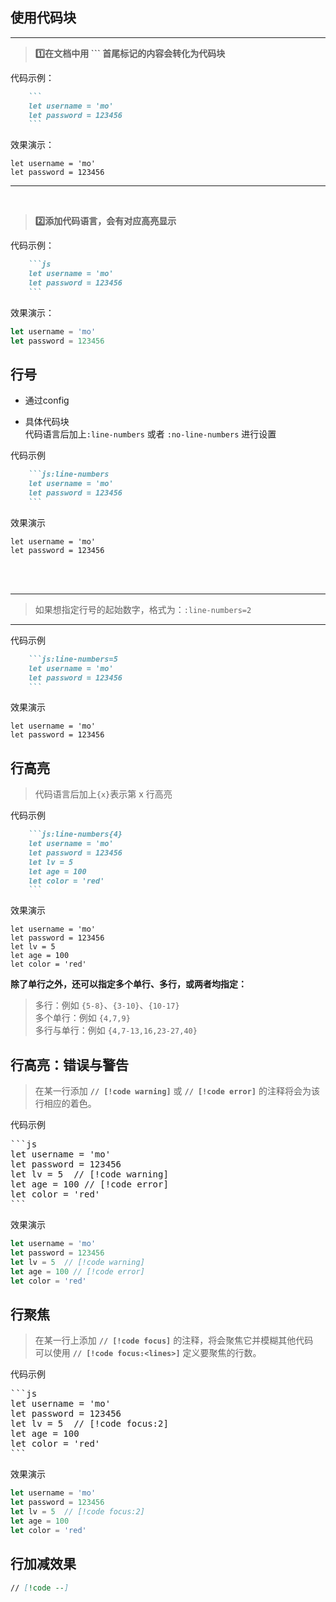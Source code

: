 ## 使用代码块

---

> **:one:在文档中用 ``` 首尾标记的内容会转化为代码块**  

<Badge type='info'>代码示例：</Badge>  

```md
    ```
    let username = 'mo'
    let password = 123456
    ```
```

<Badge type='info'>效果演示：</Badge>  

```
let username = 'mo'
let password = 123456

```
---

<br>

> **:two:添加代码语言，会有对应高亮显示**  


<Badge type='info'>代码示例：</Badge>  

```md
    ```js
    let username = 'mo'
    let password = 123456
    ```
```

<Badge type='info'>效果演示：</Badge>  

```js
let username = 'mo'
let password = 123456

```

##  行号

- 通过config  

- 具体代码块  
代码语言后加上`:line-numbers` 或者 `:no-line-numbers` 进行设置  

<Badge type='info'>代码示例</Badge>  

```md
    ```js:line-numbers
    let username = 'mo'
    let password = 123456
    ```
```

<Badge type='info'>效果演示</Badge>

```js:line-numbers
let username = 'mo'
let password = 123456
```
<br>
<br>

---

> 如果想指定行号的起始数字，格式为：`:line-numbers=2`  

---

<Badge type='info'>代码示例</Badge>  

```md
    ```js:line-numbers=5
    let username = 'mo'
    let password = 123456
    ```
```

<Badge type='info'>效果演示</Badge>

```js:line-numbers=5
let username = 'mo'
let password = 123456
```

##  行高亮

> 代码语言后加上`{x}`表示第 x 行高亮

<Badge type='info'>代码示例</Badge>  

```md
    ```js:line-numbers{4}
    let username = 'mo'
    let password = 123456
    let lv = 5
    let age = 100
    let color = 'red'
    ```
```
<Badge type='info'>效果演示</Badge>  

```js:line-numbers{4}
let username = 'mo'
let password = 123456
let lv = 5
let age = 100
let color = 'red'
```
**除了单行之外，还可以指定多个单行、多行，或两者均指定：** 

> 多行：例如 `{5-8}`、`{3-10}`、`{10-17}`  
多个单行：例如 `{4,7,9}`  
多行与单行：例如 `{4,7-13,16,23-27,40}`  

## 行高亮：错误与警告
> 在某一行添加 **`// [!code warning]`** 或 **`// [!code error]`** 的注释将会为该行相应的着色。

<Badge type='info'>代码示例</Badge>  

<pre>
```js
let username = 'mo'
let password = 123456 
let lv = 5  // [!code warning]
let age = 100 // [!code error]
let color = 'red'
```
</pre>

<Badge type='info'>效果演示</Badge>  

```js
let username = 'mo'
let password = 123456
let lv = 5  // [!code warning]
let age = 100 // [!code error]
let color = 'red'
```

## 行聚焦
> 在某一行上添加 **`// [!code focus]`** 的注释，将会聚焦它并模糊其他代码  
> 可以使用 **`// [!code focus:<lines>]`** 定义要聚焦的行数。

<Badge type='info'>代码示例</Badge>  

<pre>
```js
let username = 'mo'
let password = 123456 
let lv = 5  // [!code focus:2]
let age = 100
let color = 'red'
```
</pre>

<Badge type='info'>效果演示</Badge>  

```js
let username = 'mo'
let password = 123456
let lv = 5  // [!code focus:2]
let age = 100
let color = 'red'
```

## 行加减效果

```markdown
// [!code --]
```